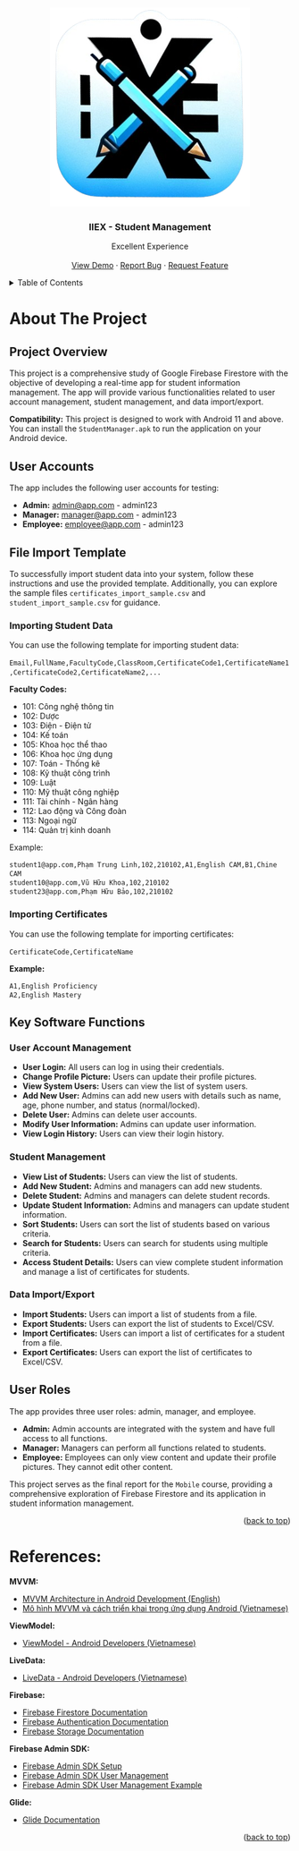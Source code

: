 <a name="readme-top"></a>

<!-- PROJECT LOGO -->
<br />
<div align="center">
  <a href="https://github.com/trongtinh7727/StudentManager/">
    <img src="./logo.png" alt="Logo" width="" height="">
  </a>

  <h3 align="center">IIEX - Student Management </h3>

  <p align="center">
    Excellent Experience
    <br />
    <br />
    <a href="https://github.com/trongtinh7727/StudentManager/">View Demo</a>
    ·
    <a href="https://github.com/trongtinh7727/StudentManager/issues">Report Bug</a>
    ·
    <a href="https://github.com/trongtinh7727/StudentManager/issues">Request Feature</a>
  </p>
</div>

<!--   -->
<details>
  <summary>Table of Contents</summary>
  <ol>
    <li><a href="#about-the-project">About The Project</a>
      <ul>
        <li><a href="#project-overview">Project Overview</a></li>
        <li><a href="#user-accounts">User Accounts</a></li>
        <li><a href="#file-import-template">File Import Template</a></li>
        <li><a href="#key-software-functions">Key Software Functions</a></li>
        <li><a href="#user-roles">User Roles</a></li>
      </ul>
    </li>
    <li><a href="#references">References</a></li>
  </ol>
</details>



<!-- ABOUT THE PROJECT -->
# About The Project

## Project Overview
This project is a comprehensive study of Google Firebase Firestore with the objective of developing a real-time app for student information management. The app will provide various functionalities related to user account management, student management, and data import/export.

**Compatibility:** This project is designed to work with Android 11 and above.  You can install the `StudentManager.apk` to run the application on your Android device.
## User Accounts
The app includes the following user accounts for testing:
- **Admin:** admin@app.com - admin123
- **Manager:** manager@app.com - admin123
- **Employee:** employee@app.com - admin123

## File Import Template
To successfully import student data into your system, follow these instructions and use the provided template. Additionally, you can explore the sample files `certificates_import_sample.csv`  and `student_import_sample.csv` for guidance.
### Importing Student Data

You can use the following template for importing student data:

`Email,FullName,FacultyCode,ClassRoom,CertificateCode1,CertificateName1,CertificateCode2,CertificateName2,...`

**Faculty Codes:**
- 101: Công nghệ thông tin
- 102: Dược
- 103: Điện - Điện tử
- 104: Kế toán
- 105: Khoa học thể thao
- 106: Khoa học ứng dụng
- 107: Toán - Thống kê
- 108: Kỹ thuật công trình
- 109: Luật
- 110: Mỹ thuật công nghiệp
- 111: Tài chính - Ngân hàng
- 112: Lao động và Công đoàn
- 113: Ngoại ngữ
- 114: Quản trị kinh doanh

Example:
```csv
student1@app.com,Phạm Trung Linh,102,210102,A1,English CAM,B1,Chine CAM
student10@app.com,Vũ Hữu Khoa,102,210102
student23@app.com,Phạm Hữu Bảo,102,210102
```

### Importing Certificates
You can use the following template for importing certificates:

`CertificateCode,CertificateName`

**Example:**
```csv
A1,English Proficiency
A2,English Mastery
```

## Key Software Functions
### User Account Management
- **User Login:** All users can log in using their credentials.
- **Change Profile Picture:** Users can update their profile pictures.
- **View System Users:** Users can view the list of system users.
- **Add New User:** Admins can add new users with details such as name, age, phone number, and status (normal/locked).
- **Delete User:** Admins can delete user accounts.
- **Modify User Information:** Admins can update user information.
- **View Login History:** Users can view their login history.

### Student Management
- **View List of Students:** Users can view the list of students.
- **Add New Student:** Admins and managers can add new students.
- **Delete Student:** Admins and managers can delete student records.
- **Update Student Information:** Admins and managers can update student information.
- **Sort Students:** Users can sort the list of students based on various criteria.
- **Search for Students:** Users can search for students using multiple criteria.
- **Access Student Details:** Users can view complete student information and manage a list of certificates for students.

### Data Import/Export
- **Import Students:** Users can import a list of students from a file.
- **Export Students:** Users can export the list of students to Excel/CSV.
- **Import Certificates:** Users can import a list of certificates for a student from a file.
- **Export Certificates:** Users can export the list of certificates to Excel/CSV.

## User Roles
The app provides three user roles: admin, manager, and employee.
- **Admin:** Admin accounts are integrated with the system and have full access to all functions.
- **Manager:** Managers can perform all functions related to students.
- **Employee:** Employees can only view content and update their profile pictures. They cannot edit other content.

This project serves as the final report for the `Mobile` course, providing a comprehensive exploration of Firebase Firestore and its application in student information management.


<p align="right">(<a href="#readme-top">back to top</a>)</p>



# References:
    
**MVVM:**
- [MVVM Architecture in Android Development (English)](https://blog.devgenius.io/a-guide-on-mvvm-architecture-in-android-development-3906a6c9bfc8)
- [Mô hình MVVM và cách triển khai trong ứng dụng Android (Vietnamese)](https://viblo.asia/p/mo-hinh-mvvm-va-cach-trien-khai-trong-ung-dung-android-LzD5dREOZjY)

**ViewModel:**
- [ViewModel - Android Developers (Vietnamese)](https://developer.android.com/topic/libraries/architecture/viewmodel?hl=vi)

**LiveData:**
- [LiveData - Android Developers (Vietnamese)](https://developer.android.com/topic/libraries/architecture/livedata?hl=vi)

**Firebase:**
- [Firebase Firestore Documentation](https://firebase.google.com/docs/firestore)
- [Firebase Authentication Documentation](https://firebase.google.com/docs/auth)
- [Firebase Storage Documentation](https://firebase.google.com/docs/storage)

**Firebase Admin SDK:**
- [Firebase Admin SDK Setup](https://firebase.google.com/docs/admin/setup)
- [Firebase Admin SDK User Management](https://firebase.google.com/docs/auth/admin/manage-users)
- [Firebase Admin SDK User Management Example](https://github.com/padejar/firebase-admin-sdk-user-management)

**Glide:**
- [Glide Documentation](https://bumptech.github.io/glide/)

<p align="right">(<a href="#readme-top">back to top</a>)</p>